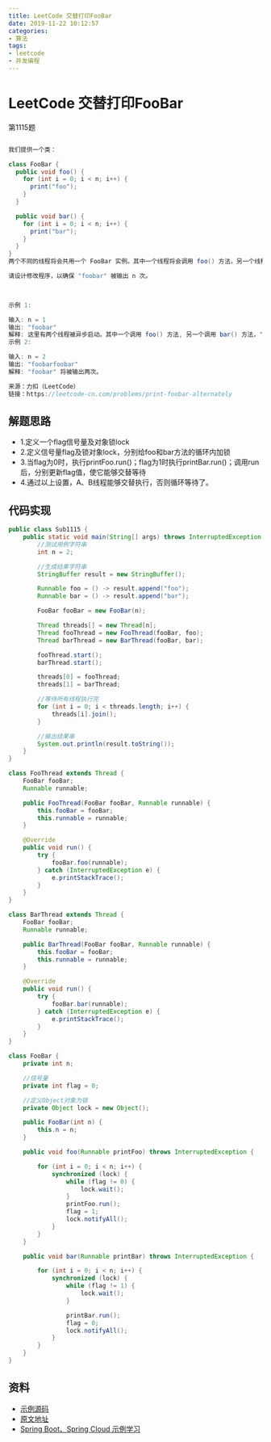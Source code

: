 ```yaml
---
title: LeetCode 交替打印FooBar
date: 2019-11-22 10:12:57
categories: 
- 算法
tags:
- leetcode
- 并发编程
---
```

# LeetCode 交替打印FooBar

第1115题

```java

我们提供一个类：

class FooBar {
  public void foo() {
    for (int i = 0; i < n; i++) {
      print("foo");
    }
  }

  public void bar() {
    for (int i = 0; i < n; i++) {
      print("bar");
    }
  }
}
两个不同的线程将会共用一个 FooBar 实例。其中一个线程将会调用 foo() 方法，另一个线程将会调用 bar() 方法。

请设计修改程序，以确保 "foobar" 被输出 n 次。

 

示例 1:

输入: n = 1
输出: "foobar"
解释: 这里有两个线程被异步启动。其中一个调用 foo() 方法, 另一个调用 bar() 方法，"foobar" 将被输出一次。
示例 2:

输入: n = 2
输出: "foobarfoobar"
解释: "foobar" 将被输出两次。

来源：力扣（LeetCode）
链接：https://leetcode-cn.com/problems/print-foobar-alternately

```

## 解题思路

- 1.定义一个flag信号量及对象锁lock
- 2.定义信号量flag及锁对象lock，分别给foo和bar方法的循环内加锁
- 3.当flag为0时，执行printFoo.run()；flag为1时执行printBar.run()；调用run后，分别更新flag值，使它能够交替等待
- 4.通过以上设置，A、B线程能够交替执行，否则循环等待了。

## 代码实现

```java
public class Sub1115 {
    public static void main(String[] args) throws InterruptedException {
        //测试用例字符串
        int n = 2;

        //生成结果字符串
        StringBuffer result = new StringBuffer();

        Runnable foo = () -> result.append("foo");
        Runnable bar = () -> result.append("bar");

        FooBar fooBar = new FooBar(n);

        Thread threads[] = new Thread[n];
        Thread fooThread = new FooThread(fooBar, foo);
        Thread barThread = new BarThread(fooBar, bar);

        fooThread.start();
        barThread.start();

        threads[0] = fooThread;
        threads[1] = barThread;

        //等侍所有线程执行完
        for (int i = 0; i < threads.length; i++) {
            threads[i].join();
        }

        //输出结果串
        System.out.println(result.toString());
    }
}

class FooThread extends Thread {
    FooBar fooBar;
    Runnable runnable;

    public FooThread(FooBar fooBar, Runnable runnable) {
        this.fooBar = fooBar;
        this.runnable = runnable;
    }

    @Override
    public void run() {
        try {
            fooBar.foo(runnable);
        } catch (InterruptedException e) {
            e.printStackTrace();
        }
    }
}

class BarThread extends Thread {
    FooBar fooBar;
    Runnable runnable;

    public BarThread(FooBar fooBar, Runnable runnable) {
        this.fooBar = fooBar;
        this.runnable = runnable;
    }

    @Override
    public void run() {
        try {
            fooBar.bar(runnable);
        } catch (InterruptedException e) {
            e.printStackTrace();
        }
    }
}

class FooBar {
    private int n;

    //信号量
    private int flag = 0;

    //定义Object对象为锁
    private Object lock = new Object();

    public FooBar(int n) {
        this.n = n;
    }

    public void foo(Runnable printFoo) throws InterruptedException {

        for (int i = 0; i < n; i++) {
            synchronized (lock) {
                while (flag != 0) {
                    lock.wait();
                }
                printFoo.run();
                flag = 1;
                lock.notifyAll();
            }
        }
    }

    public void bar(Runnable printBar) throws InterruptedException {

        for (int i = 0; i < n; i++) {
            synchronized (lock) {
                while (flag != 1) {
                    lock.wait();
                }

                printBar.run();
                flag = 0;
                lock.notifyAll();
            }
        }
    }
}
```

## 资料

- [示例源码](https://github.com/smltq/spring-boot-demo/blob/master/leetcode/src/main/java/com/easy/leetcode/Sub1115.java)
- [原文地址](https://github.com/smltq/spring-boot-demo/blob/master/leetcode/src/main/java/com/easy/leetcode/Sub1115.md)
- [Spring Boot、Spring Cloud 示例学习](https://github.com/smltq/spring-boot-demo)